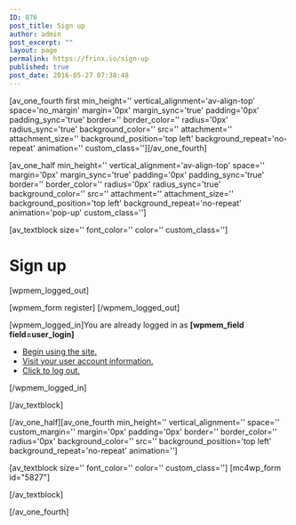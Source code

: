 ```yaml
---
ID: 876
post_title: Sign up
author: admin
post_excerpt: ""
layout: page
permalink: https://frinx.io/sign-up
published: true
post_date: 2016-05-27 07:38:48
---
```

[av_one_fourth first min_height='' vertical_alignment='av-align-top' space='no_margin' margin='0px' margin_sync='true' padding='0px' padding_sync='true' border='' border_color='' radius='0px' radius_sync='true' background_color='' src='' attachment='' attachment_size='' background_position='top left' background_repeat='no-repeat' animation='' custom_class=''][/av_one_fourth]

[av_one_half min_height='' vertical_alignment='av-align-top' space='' margin='0px' margin_sync='true' padding='0px' padding_sync='true' border='' border_color='' radius='0px' radius_sync='true' background_color='' src='' attachment='' attachment_size='' background_position='top left' background_repeat='no-repeat' animation='pop-up' custom_class='']

[av_textblock size='' font_color='' color='' custom_class='']

# Sign up

[wpmem_logged_out]

[wpmem_form register] [/wpmem_logged_out]

[wpmem_logged_in]You are already logged in as **[wpmem_field field=user_login]**

*   [Begin using the site.][1]
*   [Visit your user account information.][2]
*   [Click to log out.][3]

[/wpmem_logged_in]

[/av_textblock]

[/av_one_half][av_one_fourth min_height='' vertical_alignment='' space='' custom_margin='' margin='0px' padding='0px' border='' border_color='' radius='0px' background_color='' src='' background_position='top left' background_repeat='no-repeat' animation='']

[av_textblock size='' font_color='' color='' custom_class=''] [mc4wp_form id="5827"]

[/av_textblock]

[/av_one_fourth]

 [1]: https://frinx.io
 [2]: https://frinx.io/user-account
 [3]: /sign-up?a=logout